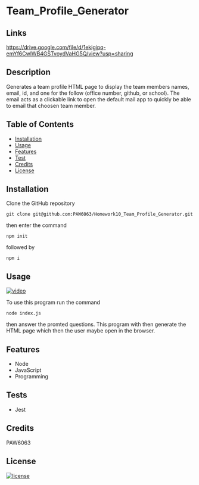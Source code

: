 # Team_Profile_Generator

## Links

https://drive.google.com/file/d/1ekigjpq-emYf6CwlWB4GSTvoydVaHG5Q/view?usp=sharing

## Description
Generates a team profile HTML page to display the team members names, email, id, and one for the follow (office number, github, or school).
The email acts as a clickable link to open the default mail app to quickly be able to email that choosen team member.

## Table of Contents
- [Installation](#installation)
- [Usage](#usage)
- [Features](#features)
- [Test](#tests)
- [Credits](#credits)
- [License](#license)

## Installation
Clone the GitHub repository 
```
git clone git@github.com:PAW6063/Homework10_Team_Profile_Generator.git
```
then enter the command 
```
npm init
```
 followed by
 ```
 npm i
 ```

## Usage
[![video](https://img.shields.io/badge/video-How%20to%20Use-orange)](https://drive.google.com/file/d/1ekigjpq-emYf6CwlWB4GSTvoydVaHG5Q/view?usp=sharing)


To use this program run the command 
```
node index.js
```
then answer the promted questions. This program with then generate the HTML page which then the user maybe open in the browser.

## Features
- Node
- JavaScript
- Programming


## Tests
- Jest

## Credits
PAW6063

## License
[![license](https://img.shields.io/badge/license-MIT%20License-brightgreen)](https://choosealicense.com/licenses/mit/)
